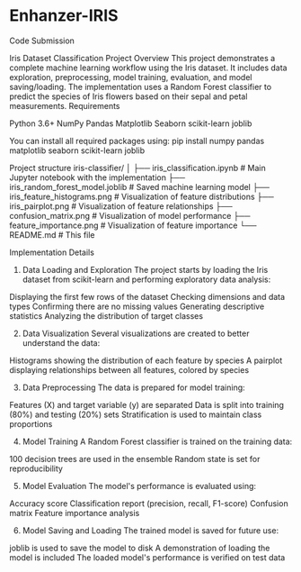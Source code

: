 # Enhanzer-IRIS
Code Submission

Iris Dataset Classification Project
Overview
This project demonstrates a complete machine learning workflow using the Iris dataset. It includes data exploration, preprocessing, model training, evaluation, and model saving/loading. The implementation uses a Random Forest classifier to predict the species of Iris flowers based on their sepal and petal measurements.
Requirements

Python 3.6+
NumPy
Pandas
Matplotlib
Seaborn
scikit-learn
joblib

You can install all required packages using:
pip install numpy pandas matplotlib seaborn scikit-learn joblib

Project structure
iris-classifier/
│
├── iris_classification.ipynb    # Main Jupyter notebook with the implementation
├── iris_random_forest_model.joblib  # Saved machine learning model
├── iris_feature_histograms.png  # Visualization of feature distributions
├── iris_pairplot.png           # Visualization of feature relationships
├── confusion_matrix.png        # Visualization of model performance
├── feature_importance.png      # Visualization of feature importance
└── README.md                   # This file


Implementation Details
1. Data Loading and Exploration
The project starts by loading the Iris dataset from scikit-learn and performing exploratory data analysis:

Displaying the first few rows of the dataset
Checking dimensions and data types
Confirming there are no missing values
Generating descriptive statistics
Analyzing the distribution of target classes

2. Data Visualization
Several visualizations are created to better understand the data:

Histograms showing the distribution of each feature by species
A pairplot displaying relationships between all features, colored by species

3. Data Preprocessing
The data is prepared for model training:

Features (X) and target variable (y) are separated
Data is split into training (80%) and testing (20%) sets
Stratification is used to maintain class proportions

4. Model Training
A Random Forest classifier is trained on the training data:

100 decision trees are used in the ensemble
Random state is set for reproducibility

5. Model Evaluation
The model's performance is evaluated using:

Accuracy score
Classification report (precision, recall, F1-score)
Confusion matrix
Feature importance analysis

6. Model Saving and Loading
The trained model is saved for future use:

joblib is used to save the model to disk
A demonstration of loading the model is included
The loaded model's performance is verified on test data
